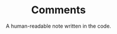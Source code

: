 ---
layout: page
title: Comments
categories: basics
subtitle: A human-readable note written in the code.
permalink: /comments/
---